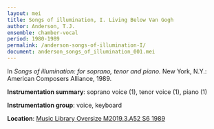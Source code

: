 ```yaml
---
layout: mei
title: Songs of illumination, I. Living Below Van Gogh
author: Anderson, T.J.
ensemble: chamber-vocal
period: 1980-1989
permalink: /anderson-songs-of-illumination-I/
document: anderson_songs_of_illumination_001.mei
---
```


In *Songs of illumination: for soprano, tenor and piano.* New York, N.Y.: American Composers Alliance, 1989.

**Instrumentation summary**: soprano voice (1), tenor voice (1), piano (1)

**Instrumentation group**: voice, keyboard 

**Location**: <a href="https://tufts-primo.hosted.exlibrisgroup.com/permalink/f/14dinuo/01TUN_ALMA21102270180003851" target="_blank">Music Library Oversize M2019.3.A52 S6 1989</a>
